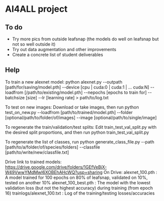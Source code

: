 # AI4ALL project

## To do
- Try more pics from outside leafsnap (the models do well on leafsnap but not so well outside it)
- Try out data augmentation and other improvements
- Create a concrete list of student deliverables

## Help
To train a new alexnet model:
python alexnet.py --outpath [path/for/saving/model.pth] --device [cpu | cuda:0 | cuda:1 | ... cuda:N] --loadfrom [/path/to/existing/model.pth] --nepochs [epochs to train for] --batchsize [size] --lr [learning rate] > path/to/log.txt

To test on new images:
Download or take images, then run
python test_on_new.py --loadfrom [path/to/trained/model.pth] --folder [optional/path/to/folder/of/images] --image [optional/path/to/single/image]

To regenerate the train/validation/test splits:
Edit train_test_val_split.py with the desired split proportions, and then run
python train_test_val_split.py

To regenerate the list of classes, run
python generate_class_file.py --path [path/to/a/folder/of/species/folders] --classfile [path/to/write/new/classfile.txt]


Drive link to trained models: https://drive.google.com/drive/folders/1GEfVeBjX-W49VwwYMdMwI6XOBEhAHcWQ?usp=sharing
On Drive:
alexnet_100.pth : A model trained for 100 epochs on 80% of leafsnap, validated on 10%, tested on another 10%
alexnet_100_best.pth : The model with the lowest validation loss (but not the highest accuracy) during training (from epoch 16)
trainlogs/alexnet_100.txt : Log of the training/testing losses/accuracies

